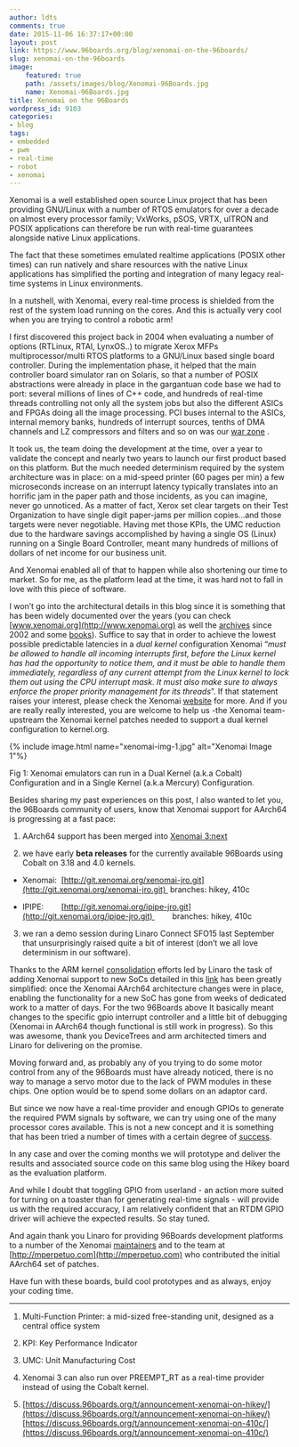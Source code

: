 ```yaml
---
author: ldts
comments: true
date: 2015-11-06 16:37:17+00:00
layout: post
link: https://www.96boards.org/blog/xenomai-on-the-96boards/
slug: xenomai-on-the-96boards
image:
    featured: true
    path: /assets/images/blog/Xenomai-96Boards.jpg
    name: Xenomai-96Boards.jpg
title: Xenomai on the 96Boards
wordpress_id: 9103
categories:
- blog
tags:
- embedded
- pwm
- real-time
- robot
- xenomai
---
```


Xenomai is a well established open source Linux project that has been providing GNU/Linux with a number of RTOS emulators for over a decade on almost every processor family; VxWorks, pSOS, VRTX, uITRON and POSIX applications can therefore be run with real-time guarantees alongside native Linux applications.

The fact that these sometimes emulated realtime applications (POSIX other times) can run natively and share resources with the native Linux applications has simplified the porting and integration of many legacy real-time systems in Linux environments.

In a nutshell, with Xenomai, every real-time process is shielded from the rest of the system load running on the cores. And this is actually very cool when you are trying to control a robotic arm!

I first discovered this project back in 2004 when evaluating a number of options (RTLinux, RTAI, LynxOS..) to migrate Xerox MFPs multiprocessor/multi RTOS platforms to a GNU/Linux based single board controller. During the implementation phase, it helped that the main controller board simulator ran on Solaris, so that a number of POSIX abstractions were already in place in the gargantuan code base we had to port: several millions of lines of C++ code, and hundreds of real-time threads controlling not only all the system jobs but also the different ASICs and FPGAs doing all the image processing. PCI buses internal to the ASICs, internal memory banks, hundreds of interrupt sources, tenths of DMA channels and LZ compressors and filters and so on was our [war zone](http://www.denx.de/en/pub/News/Xum2009AbstractsAndPresentations/Xenomai_and_Realtime_Image_Processing_Control.pdf) .

It took us, the team doing the development at the time, over a year to validate the concept and nearly two years to launch our first product based on this platform. But the much needed determinism required by the system architecture was in place: on a mid-speed printer (60 pages per min) a few microseconds increase on an interrupt latency typically translates into an horrific jam in the paper path and those incidents, as you can imagine, never go unnoticed. As a matter of fact, Xerox set clear targets on their Test Organization to have single digit paper-jams per million copies...and those targets were never negotiable. Having met those KPIs, the UMC reduction due to the hardware savings accomplished by having a single OS (Linux) running on a Single Board Controller, meant many hundreds of millions of dollars of net income for our business unit.

And Xenomai enabled all of that to happen while also shortening our time to market. So for me, as the platform lead at the time, it was hard not to fall in love with this piece of software.

I won’t go into the architectural details in this blog since it is something that has been widely documented over the years (you can check [www.xenomai.org](http://www.xenomai.org) as well the [archives](http://xenomai.org/pipermail/xenomai/) since 2002 and some [books](http://processors.wiki.ti.com/images/3/3f/Building_Embedded_Linux_Systems.pdf)). Suffice to say that in order to achieve the lowest possible predictable latencies in a _dual kernel_ configuration Xenomai “_must be allowed to handle all incoming interrupts first, before the Linux kernel has had the opportunity to notice them, and it must be able to handle them immediately, regardless of any current attempt from the Linux kernel to lock them out using the CPU interrupt mask. It must also make sure to always enforce the proper priority management for its threads_”. If that statement raises your interest, please check the Xenomai [website](http://www.xenomai.org) for more. And if you are really really interested, you are welcome to help us -the Xenomai team- upstream the Xenomai kernel patches needed to support a dual kernel configuration to kernel.org.

{% include image.html name="xenomai-img-1.jpg" alt="Xenomai Image 1"%}


Fig 1: Xenomai emulators can run in a Dual Kernel (a.k.a Cobalt) Configuration and in a Single Kernel (a.k.a Mercury) Configuration.


Besides sharing my past experiences on this post, I also wanted to let you, the 96Boards community of users, know that Xenomai support for AArch64 is progressing at a fast pace:

1. AArch64 support has been merged into [Xenomai 3:next](http://git.xenomai.org/xenomai-3.git/log/?h=next)

2. we have early **beta releases** for the currently available 96Boards using Cobalt on 3.18 and 4.0 kernels.




  * Xenomai:  [http://git.xenomai.org/xenomai-jro.git](http://git.xenomai.org/xenomai-jro.git)  branches: hikey, 410c


  * IPIPE:        [http://git.xenomai.org/ipipe-jro.git](http://git.xenomai.org/ipipe-jro.git)         branches: hikey, 410c


3. we ran a demo session during Linaro Connect SFO15 last September that unsurprisingly raised quite a bit of interest (don’t we all love determinism in our software).


Thanks to the ARM kernel [consolidation](https://lwn.net/Articles/443510/) efforts led by Linaro the task of adding Xenomai support to new SoCs detailed in this [link](https://xenomai.org/2014/09/porting-xenomai-dual-kernel-to-a-new-arm-soc/) has been greatly simplified: once the Xenomai AArch64 architecture changes were in place, enabling the functionality for a new SoC has gone from weeks of dedicated work to a matter of days. For the two 96Boards above It basically meant changes to the specific gpio interrupt controller and a little bit of debugging (Xenomai in AArch64 though functional is still work in progress). So this was awesome, thank you DeviceTrees and arm architected timers and Linaro for delivering on the promise.

Moving forward and, as probably any of you trying to do some motor control from any of the 96Boards must have already noticed, there is no way to manage a servo motor due to the lack of PWM modules in these chips. One option would be to spend some dollars on an adaptor card.

But since we now have a real-time provider and enough GPIOs to generate the required PWM signals by software, we can try using one of the many processor cores available. This is not a new concept and it is something that has been tried a number of times with a certain degree of [success](http://letsmakerobots.com/node/28812).

In any case and over the coming months we will prototype and deliver the results and associated source code on this same blog using the Hikey board as the evaluation platform.

And while I doubt that toggling GPIO from userland - an action more suited for turning on a toaster than for generating real-time signals - will provide us with the required accuracy, I am relatively confident that an RTDM GPIO driver will achieve the expected results. So stay tuned.

And again thank you Linaro for providing 96Boards development platforms to a number of the Xenomai [maintainers](http://xenomai.org/maintainers/) and to the team at [http://mperpetuo.com](http://mperpetuo.com) who contributed the initial AArch64 set of patches.


Have fun with these boards, build cool prototypes and as always, enjoy your coding time.

-------





  1. Multi-Function Printer: a mid-sized free-standing unit, designed as a central office system


  2. KPI: Key Performance Indicator


  3. UMC: Unit Manufacturing Cost


  4. Xenomai 3 can also run over PREEMPT_RT as a real-time provider instead of using the Cobalt kernel.


  5. [https://discuss.96boards.org/t/announcement-xenomai-on-hikey/](https://discuss.96boards.org/t/announcement-xenomai-on-hikey/)
[https://discuss.96boards.org/t/announcement-xenomai-on-410c/](https://discuss.96boards.org/t/announcement-xenomai-on-410c/)
